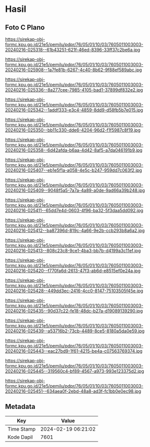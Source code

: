 # Hasil

## Foto C Plano

https://sirekap-obj-formc.kpu.go.id/21e5/pemilu/pdpr/76/05/01/10/03/7605011003003-20240216-025318--61b43251-621f-46ed-8396-33ff37c2be6a.jpg

https://sirekap-obj-formc.kpu.go.id/21e5/pemilu/pdpr/76/05/01/10/03/7605011003003-20240216-025908--1a7fe81b-6267-4c40-8b62-9f88ef589abc.jpg

https://sirekap-obj-formc.kpu.go.id/21e5/pemilu/pdpr/76/05/01/10/03/7605011003003-20240216-025336--8a277cee-7985-4105-bad1-37899df832e2.jpg

https://sirekap-obj-formc.kpu.go.id/21e5/pemilu/pdpr/76/05/01/10/03/7605011003003-20240216-025342--1addf333-e3c4-4859-8dd9-d58fb5b7e015.jpg

https://sirekap-obj-formc.kpu.go.id/21e5/pemilu/pdpr/76/05/01/10/03/7605011003003-20240216-025350--bb11c330-dde6-4204-96d2-f1f5987c8f19.jpg

https://sirekap-obj-formc.kpu.go.id/21e5/pemilu/pdpr/76/05/01/10/03/7605011003003-20240216-025358--6d42afda-b6aa-4d42-8af5-a7da046191b9.jpg

https://sirekap-obj-formc.kpu.go.id/21e5/pemilu/pdpr/76/05/01/10/03/7605011003003-20240216-025407--eb1e5f1a-a058-4e5c-b247-959dd7c063f2.jpg

https://sirekap-obj-formc.kpu.go.id/21e5/pemilu/pdpr/76/05/01/10/03/7605011003003-20240216-025409--9048f5a5-7a7a-4a89-a0de-9ad66a39b248.jpg

https://sirekap-obj-formc.kpu.go.id/21e5/pemilu/pdpr/76/05/01/10/03/7605011003003-20240216-025411--65dd7e4d-0603-4f96-ba32-5f3daa5dd092.jpg

https://sirekap-obj-formc.kpu.go.id/21e5/pemilu/pdpr/76/05/01/10/03/7605011003003-20240216-025412--ba87396d-819c-4a66-9e2b-ccb293b8a6a2.jpg

https://sirekap-obj-formc.kpu.go.id/21e5/pemilu/pdpr/76/05/01/10/03/7605011003003-20240216-025413--808c23c8-9ce1-4ba3-bb7b-d4199a3c11ef.jpg

https://sirekap-obj-formc.kpu.go.id/21e5/pemilu/pdpr/76/05/01/10/03/7605011003003-20240216-025420--f770fa6d-2613-47f3-ab6d-e8515ef0e24a.jpg

https://sirekap-obj-formc.kpu.go.id/21e5/pemilu/pdpr/76/05/01/10/03/7605011003003-20240216-025428--449dd3ec-2416-4cc0-8147-75103505f45e.jpg

https://sirekap-obj-formc.kpu.go.id/21e5/pemilu/pdpr/76/05/01/10/03/7605011003003-20240216-025435--90d37c22-fe18-48dc-b27a-d19089139290.jpg

https://sirekap-obj-formc.kpu.go.id/21e5/pemilu/pdpr/76/05/01/10/03/7605011003003-20240216-025439--a53716b2-73cb-4489-8ce5-8180a5da0e59.jpg

https://sirekap-obj-formc.kpu.go.id/21e5/pemilu/pdpr/76/05/01/10/03/7605011003003-20240216-025443--eac27bd9-1f61-4215-be4a-c07563769374.jpg

https://sirekap-obj-formc.kpu.go.id/21e5/pemilu/pdpr/76/05/01/10/03/7605011003003-20240216-025445--319560c4-bf89-4567-a973-993e123375d2.jpg

https://sirekap-obj-formc.kpu.go.id/21e5/pemilu/pdpr/76/05/01/10/03/7605011003003-20240216-025451--634aea0f-2ebd-48a8-ad3f-fc1bb0e0ec98.jpg


## Metadata

| Key        | Value               |
| ---------- | ------------------- |
| Time Stamp | 2024-02-19 06:21:02 |
| Kode Dapil | 7601                |



